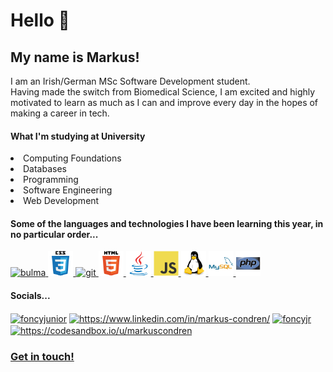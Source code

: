 <h1 align="left">Hello 👋</h1>

<h2 align="left">My name is Markus!</h2>

<p>I am an Irish/German MSc Software Development student.<br>Having made the switch from Biomedical Science, I am excited and highly motivated to learn as much as I can and improve every day in the hopes of making a career in tech.</p>

<h4 align = "left">What I'm studying at University</h4>
<li>Computing Foundations</li>
<li>Databases</li>
<li>Programming</li>
<li>Software Engineering</li>
<li>Web Development</li>

<h4 align="left">Some of the languages and technologies I have been learning this year, in no particular order...</h4>
<p align="left"> <a href="https://bulma.io/" target="_blank" rel="noreferrer"> <img src="https://raw.githubusercontent.com/gilbarbara/logos/804dc257b59e144eaca5bc6ffd16949752c6f789/logos/bulma.svg" alt="bulma" width="40" height="40"/> </a> <a href="https://www.w3schools.com/css/" target="_blank" rel="noreferrer"> <img src="https://raw.githubusercontent.com/devicons/devicon/master/icons/css3/css3-original-wordmark.svg" alt="css3" width="40" height="40"/> </a> <a href="https://git-scm.com/" target="_blank" rel="noreferrer"> <img src="https://www.vectorlogo.zone/logos/git-scm/git-scm-icon.svg" alt="git" width="40" height="40"/> </a> <a href="https://www.w3.org/html/" target="_blank" rel="noreferrer"> <img src="https://raw.githubusercontent.com/devicons/devicon/master/icons/html5/html5-original-wordmark.svg" alt="html5" width="40" height="40"/> </a> <a href="https://www.java.com" target="_blank" rel="noreferrer"> <img src="https://raw.githubusercontent.com/devicons/devicon/master/icons/java/java-original.svg" alt="java" width="40" height="40"/> </a> <a href="https://developer.mozilla.org/en-US/docs/Web/JavaScript" target="_blank" rel="noreferrer"> <img src="https://raw.githubusercontent.com/devicons/devicon/master/icons/javascript/javascript-original.svg" alt="javascript" width="40" height="40"/> </a> <a href="https://www.linux.org/" target="_blank" rel="noreferrer"> <img src="https://raw.githubusercontent.com/devicons/devicon/master/icons/linux/linux-original.svg" alt="linux" width="40" height="40"/> </a> <a href="https://www.mysql.com/" target="_blank" rel="noreferrer"> <img src="https://raw.githubusercontent.com/devicons/devicon/master/icons/mysql/mysql-original-wordmark.svg" alt="mysql" width="40" height="40"/> </a> <a href="https://www.php.net" target="_blank" rel="noreferrer"> <img src="https://raw.githubusercontent.com/devicons/devicon/master/icons/php/php-original.svg" alt="php" width="40" height="40"/> </a> </p>

<h4 align="left">Socials...</h4>
<p align="left">
<a href="https://codepen.io/foncyjr" target="blank"><img align="center" src="https://raw.githubusercontent.com/rahuldkjain/github-profile-readme-generator/master/src/images/icons/Social/codepen.svg" alt="foncyjunior" height="30" width="40" /></a>
<a href="https://linkedin.com/in/https://www.linkedin.com/in/markus-condren/" target="blank"><img align="center" src="https://raw.githubusercontent.com/rahuldkjain/github-profile-readme-generator/master/src/images/icons/Social/linked-in-alt.svg" alt="https://www.linkedin.com/in/markus-condren/" height="30" width="40" /></a>
<a href="https://stackoverflow.com/users/17098422/foncyjr" target="blank"><img align="center" src="https://raw.githubusercontent.com/rahuldkjain/github-profile-readme-generator/master/src/images/icons/Social/stack-overflow.svg" alt="foncyjr" height="30" width="40" /></a><a href="https://codesandbox.com/https://codesandbox.io/u/markuscondren" target="blank"><img align="center" src="https://raw.githubusercontent.com/rahuldkjain/github-profile-readme-generator/master/src/images/icons/Social/codesandbox.svg" alt="https://codesandbox.io/u/markuscondren" height="30" width="40" /></a>
</p>

<p align="left"><a href="mailto:condrenmarkus@gmail.com?subject=Lets connect!"><h3>Get in touch!</h3></a></p>
